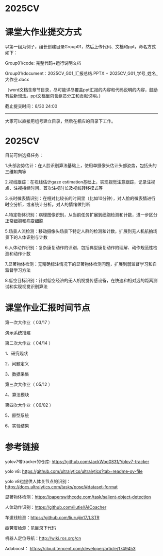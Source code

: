 # 2025CV
# 课堂大作业提交方式

以第一组为例子，组长创建目录Group01，然后上传代码、文档和ppt，命名方式如下：

Group01/code: 完整代码+运行说明文档

Group01/document：2025CV_G01_汇报总结.PPTX + 2025CV_G01_学号_姓名_大作业.docx

（word文档含章节目录，尽可能详尽覆盖ppt汇报的内容和代码说明的内容，鼓励有些新想法。ppt文档里包含组员分工和贡献说明。）

截止提交时间：6/30 24:00     

-------------------------------------------------------------

大家可以直接用组号建立目录，然后在相应的目录下工作。

# 2025CV

目前可供选择任务：

1.头部姿势估计：在人脸识别算法基础上，使用单摄像头估计头部姿势，包括头的三维朝向等

2.视线跟踪：在视线估计gaze estimation基础上，实现视觉注意跟踪，记录注视点、注视持续时间、首次注视时长及视线转移模式等

3.长时微表情识别：在相对比较长的时间里（比如10分钟），对人脸的微表情进行时空分析，或者统计分析，对人的情绪做判断

4.特定物体识别：病理图像识别，从当前任务扩展到细胞检测和计数，进一步区分正常细胞和病变细胞

5.场景人流检测：移动摄像头场景下特定人群的检测和计数，扩展到无人机航拍场景下的人体识别与计数

6.人体动作识别：复杂康复动作的识别，包括典型康复动作的理解、动作规范性检测和动作计数

7.显著物体检测：无精确标注情况下的显著物体检测问题，扩展到弱监督学习和自监督学习方法

8.低空目标识别：针对低空经济的无人机视觉传感设备，在快速和相对远的距离测试和实现视觉识别算法


#  课堂作业汇报时间节点
 
第一次大作业（  03/17 ）

   演示系统搭建

第二次大作业（  04/14 ）

   1、研究现状


  2、问题定义


  3、数据采集

  
第三次大作业（  05/12 ）

 
  4、算法模块

 
 
  
第四次大作业（  06/02 ）

  
  5、原型系统


  6、实验结果

 

#  参考链接

yolov7带tracker的仓库: https://github.com/JackWoo0831/Yolov7-tracker

yolo v8: https://github.com/ultralytics/ultralytics?tab=readme-ov-file

yolo v8也提供人体关节点的识别：https://docs.ultralytics.com/tasks/pose/#dataset-format


显著物体检测：https://paperswithcode.com/task/salient-object-detection 

人体动作识别：https://github.com/liutiel/AICoacher

车道线检测：https://github.com/liuruijin17/LSTR

疲劳度检测：见目录下代码

机器人定位导航：http://wiki.ros.org/cn

Adaboost： https://cloud.tencent.com/developer/article/1749453

